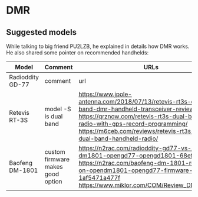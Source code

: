 # DMR

## Suggested models

While talking to big friend PU2LZB, he explained in details how DMR works. He also shared some pointer on recommended handhelds:

|Model|Comment|URLs|
|---|---|---|
| Radioddity GD-77 | comment | url |
| Retevis RT-3S    | model -S is dual band | https://www.jpole-antenna.com/2018/07/13/retevis-rt3s-dual-band-dmr-handheld-transceiver-review/</br>https://qrznow.com/retevis-rt3s-dual-band-dmr-radio-with-gps-record-programming/</br>https://m6ceb.com/reviews/retevis-rt3s-dmr-fm-dual-band-handheld-radio/|
| Baofeng DM-1801 | custom firmware makes good option | https://n2rac.com/radioddity-gd77-vs-baofeng-dm1801-opengd77-opengd1801-68ef7a733a7d</br>https://n2rac.com/baofeng-dm-1801-running-on-opendm1801-opengd77-firmware-1af5471a477f</br>https://www.miklor.com/COM/Review_DM1801.php|
